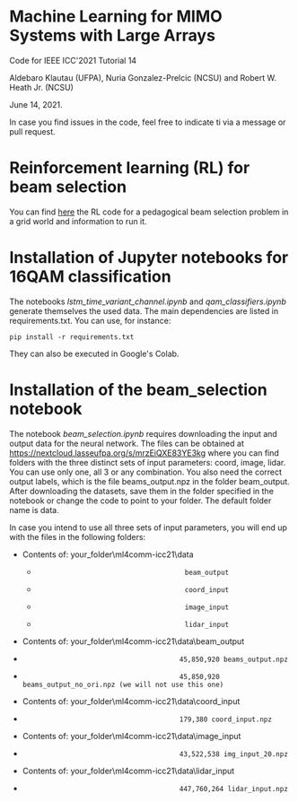 # Machine Learning for MIMO Systems with Large Arrays

Code for IEEE ICC'2021 Tutorial 14 

Aldebaro Klautau (UFPA), Nuria Gonzalez-Prelcic (NCSU) and Robert W. Heath Jr. (NCSU)

June 14, 2021.

In case you find issues in the code, feel free to indicate ti via a message or pull request.

# Reinforcement learning (RL) for beam selection

You can find [here](https://github.com/lasseufpa/ml4comm-icc21/tree/main/mimo_rl) the RL code for a pedagogical beam selection problem in a grid world and information to run it.

# Installation of Jupyter notebooks for 16QAM classification

The notebooks *lstm_time_variant_channel.ipynb* and *qam_classifiers.ipynb* generate themselves the used data. The main dependencies are listed in requirements.txt. You can use, for instance:

```pip install -r requirements.txt```

They can also be executed in Google's Colab.

# Installation of the beam_selection notebook

The notebook *beam_selection.ipynb* requires downloading the input and output data for the neural network.
The files can be obtained at https://nextcloud.lasseufpa.org/s/mrzEiQXE83YE3kg
where you can find folders with the three distinct sets of input parameters: coord, image, lidar. You can use only one, all 3 or any combination.
You also need the correct output labels, which is the file beams_output.npz in the folder beam_output.
After downloading the datasets, save them in the folder specified in the notebook or change the code to point to your folder. The default folder name is data.

In case you intend to use all three sets of input parameters, you will end up with the files in the following folders:
* Contents of: your_folder\ml4comm-icc21\data
  *                                          beam_output
  *                                          coord_input
  *                                          image_input
  *                                          lidar_input
* Contents of: your_folder\ml4comm-icc21\data\beam_output
 *                                            45,850,920 beams_output.npz  
 *                                            45,850,920 beams_output_no_ori.npz (we will not use this one)
* Contents of: your_folder\ml4comm-icc21\data\coord_input
 *                                            179,380 coord_input.npz
* Contents of: your_folder\ml4comm-icc21\data\image_input
 *                                            43,522,538 img_input_20.npz
* Contents of: your_folder\ml4comm-icc21\data\lidar_input
 *                                            447,760,264 lidar_input.npz
